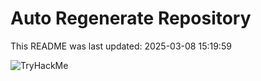 # Auto Regenerate Repository

This README was last updated: 2025-03-08 15:19:59

 ![TryHackMe](https://tryhackme.com/badge/533634)